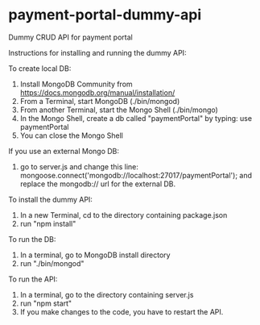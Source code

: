 # payment-portal-dummy-api
Dummy CRUD API for payment portal

Instructions for installing and running the dummy API:

To create local DB:
1. Install MongoDB Community from https://docs.mongodb.org/manual/installation/
2. From a Terminal, start MongoDB (./bin/mongod)
3. From another Terminal, start the Mongo Shell (./bin/mongo)
4. In the Mongo Shell, create a db called "paymentPortal" by typing:
  use paymentPortal
5. You can close the Mongo Shell

If you use an external Mongo DB:
1. go to server.js and change this line:
  mongoose.connect('mongodb://localhost:27017/paymentPortal');
  and replace the mongodb:// url for the external DB.

To install the dummy API:
1. In a new Terminal, cd to the directory containing package.json
2. run "npm install"

To run the DB:
1. In a terminal, go to MongoDB install directory
2. run "./bin/mongod"

To run the API:
1. In a terminal, go to the directory containing server.js
2. run "npm start"
3. If you make changes to the code, you have to restart the API.
